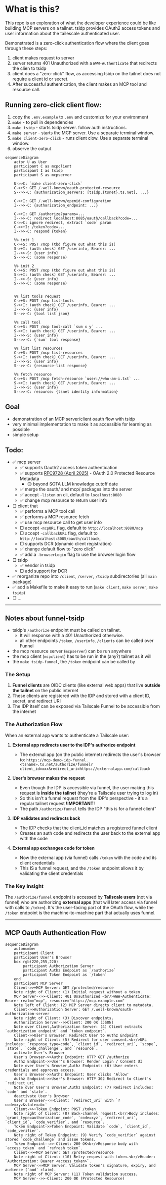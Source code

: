 # What is this?

This repo is an exploration of what the developer experience could be like building MCP servers on a tailnet. tsidp provides OAuth2 access tokens and user information about the tailescale authenticated user.

Demonstrated is a zero-click authentication flow where the client goes through these steps:

1. client makes request to server
2. server returns 401 Unauthorized with a `WWW-Authenticate` that redirects the clien to tsidp
3. client does a "zero-click" flow, as accessing tsidp on the tailnet does not require a client id or secret.
4. After successful authentication, the client makes an MCP tool and resource call.

## Running zero-click client flow:

1. copy the `.env.example` to `.env` and customize for your environment
2. `make` - to pull in dependencies
3. `make tsidp` - starts tsidp server. follow auth instructions.
4. `make server` - starts the MCP server. Use a separate terminal window.
5. `make client-zero-click` - runs client clow. Use a separate terminal window.
6. observe the output

```mermaid
sequenceDiagram
    actor U as User
    participant C as mcpclient
    participant I as tsidp
    participant S as mcpserver

    U->>C: `make client-zero-click`
    C->+S: GET /.well-known/oauth-protected-resource
    S-->>-C: {authorization_servers: [tsidp.{tsnet}.ts.net], ...}

    C->+I: GET /.well-known/openid-configuration
    I-->>-C: {authorization_endpoint: ...}

    C->+I: GET /authorize?params=...
    I-->>-C: redirect localhost:8085/oauth/callback?code=...
    C->>C: ignore redirect, extract `code` param
    C->>+I: /token?code=...
    I-->>-C: respond {token}

    %% init 1
    C->+S: POST /mcp (tbd figure out what this is)
    S->+I: (auth check) GET /userinfo, Bearer: ...
    I-->>-S: {user info}
    S-->>-C: (some response)

    %% init 2
    C->+S: POST /mcp (tbd figure out what this is)
    S->+I: (auth check) GET /userinfo, Bearer: ...
    I-->>-S: {user info}
    S-->>-C: (some response)


    %% list tools request
    C->+S: POST /mcp list-tools
    S->+I: (auth check) GET /userinfo, Bearer: ...
    I-->>-S: {user info}
    S-->>-C: {tool list json}

    %% call tool
    C->+S: POST /mcp tool-call `sum x y` ...
    S->+I: (auth check) GET /userinfo, Bearer: ...
    I-->>-S: {user info}
    S-->>-C: {`sum` tool response}

    %% list list resources
    C->+S: POST /mcp list-resources
    S->+I: (auth check) GET /userinfo, Bearer: ...
    I-->>-S: {user info}
    S-->>-C: {resource-list response}

    %% fetch resource
    C->+S: POST /mcp fetch-resource `user://who-am-i.txt` ...
    S->+I: (auth check) GET /userinfo, Bearer: ...
    I-->>-S: {user info}
    S-->>-C: resource: {tsnet identity information}
```

## Goal

- demonstration of an MCP server/client oauth flow with tsidp
- very minimal implementation to make it as accessible for learning as possible
- simple setup

## Todo:

- ✅ mcp server
  - ✅ supports Oauth2 access token authentication
  - ✅ supports [RFC9728 (April 2025)](https://www.rfc-editor.org/rfc/rfc9728.html) - OAuth 2.0 Protected Resource Metadata
    - 🙃 beyond SOTA LLM knowledge cutoff date
  - ✅ merge the oauth/ and mcp/ packages into the server
  - ✅ accept `-listen` on cli, default to `localhost:8080`
  - ✅ change mcp resource to return user info
- ▢ client that
  - ✅ performs a MCP tool call
  - ✅ performs a MCP resource fetch
  - ✅ use mcp resource call to get user info
  - ▢ accept `-mcpURL` flag, default to `http://localhost:8080/mcp`
  - ▢ accept `-callbackURL` flag, default to `http://localhost:8085/oauth/callback`,
  - ▢ supports DCR (dynamic client registration)
  - ✅ change default flow to "zero click"
  - ✅ add a `-browserLogin` flag to use the browser login flow
- ▢ tsidp
  - ✅ vendor in tsidp
  - ▢ add support for DCR
- ✅ reorganize repo into `/client`, `/server`, `/tsidp` subdirectories (all `main` package)
- ✅ add a Makefile to make it easy to run (`make client`, `make server`, `make tsidp`)
- ▢ ...

---

## Notes about funnel-tsidp

- tsidp's `/authorize` endpoint must be called on tailnet.
  - It will response with a 401 Unauthorized otherwise.
  - all other endpoints `/token`, `/userinfo`, `/clients` can be called over Funnel
- the mcp resource server (`mcpserver`) can be run anywhere
- the mcp client (`mcpclient`) has to be run in the (any?) tailnet as it will
- the `make tsidp-funnel`, the `/token` endpoint can be called by

### The Setup

1. **Funnel clients** are OIDC clients (like external web apps) that live **outside the tailnet** on the public internet
2. These clients are registered with the IDP and stored with a client ID, secret, and redirect URI
3. The IDP itself can be exposed via Tailscale Funnel to be accessible from the internet

### The Authorization Flow

When an external app wants to authenticate a Tailscale user:

1. **External app redirects user to the IDP's authorize endpoint**

   - The external app (on the public internet) redirects the user's browser to: `https://mcp-demo-idp-funnel.<tsname>.ts.net/authorize/funnel?client_id=xxx&redirect_uri=https://externalapp.com/callback`

2. **User's browser makes the request**

   - Even though the IDP is accessible via funnel, the user making this request is **inside the tailnet** (they're a Tailscale user trying to log in)
   - So this isn't a funnel request from the IDP's perspective - it's a regular tailnet request **!IMPORTANT!**
   - The path `/authorize/funnel` tells the IDP "this is for a funnel client"

3. **IDP validates and redirects back**

   - The IDP checks that the client_id matches a registered funnel client
   - Creates an auth code and redirects the user back to the external app with the code

4. **External app exchanges code for token**
   - Now the external app (via funnel) calls `/token` with the code and its client credentials
   - This IS a funnel request, and the `/token` endpoint allows it by validating the client credentials

### The Key Insight

The `/authorize/funnel` endpoint is accessed by **Tailscale users** (not via funnel) who are authorizing **external apps** (that will later access via funnel with calls to `/token`). It's the user-facing part of the OAuth flow, while the `/token` endpoint is the machine-to-machine part that actually uses funnel.

---

## MCP Oauth Authentication Flow

```mermaid
sequenceDiagram
    autonumber
    participant Client
    participant User's Browser
    box rgb(220,255,220)
        participant Authorization Server
        participant Authz Endpoint as `/authorize`
        participant Token Endpoint as `/token`
    end
    participant MCP Server
    Client->>+MCP Server: GET /protected/resource
    Note right of Client: (1) Initial request without a token.
    MCP Server-->>-Client: 401 Unauthorized <br/>WWW-Authenticate: Bearer realm="mcp", resource="https://mcp.example.com"
    Note left of Client: (2) MCP Server directs client to metadata.
    Client->>Authorization Server: GET /.well-known/oauth-authorization-server
    Note right of Client: (3) Discover endpoints.
    Authorization Server-->>Client: 200 OK (JSON)
    Note over Client,Authorization Server: (4) Client extracts `authorization_endpoint` and `token_endpoint`.
    Client->>User's Browser: Redirect User to Authz Endpoint
    Note right of Client: (5) Redirect for user consent.<br/>URL includes: `response_type=code`, `client_id`, `redirect_uri`, `scope`, `state`, `code_challenge`, and `resource`.
    activate User's Browser
    User's Browser->>Authz Endpoint: HTTP GET /authorize
    Authz Endpoint->>User's Browser: Render Login / Consent UI
    Note over User's Browser,Authz Endpoint: (6) User enters credentials and approves access.
    User's Browser->>Authz Endpoint: User clicks 'Allow'
    Authz Endpoint->>User's Browser: HTTP 302 Redirect to Client's `redirect_uri`
    Note over User's Browser,Authz Endpoint: (7) Redirect includes: `code` and `state`.
    deactivate User's Browser
    User's Browser-->>Client: `redirect_uri` with `?code=xyz&state=abc`
    Client->>+Token Endpoint: POST /token
    Note right of Client: (8) Back-channel request.<br/>Body includes: `grant_type=authorization_code`, `code=xyz`, `redirect_uri`, `client_id`, `code_verifier`, and `resource`.
    Token Endpoint->>Token Endpoint: Validate `code`, `client_id`, `code_verifier`.
    Note right of Token Endpoint: (9) Verify `code_verifier` against stored `code_challenge` and issue tokens.
    Token Endpoint-->>-Client: 200 OK<br/>Response body with `access_token` and `refresh_token`.
    Client->>+MCP Server: GET /protected/resource
    Note right of Client: (10) Retry request with token.<br/>Header: `Authorization: Bearer <access_token>`.
    MCP Server->>MCP Server: Validate token's signature, expiry, and audience (`aud` claim).
    Note right of MCP Server: (11) Token validation success.
    MCP Server-->>-Client: 200 OK (Protected Resource)
```
